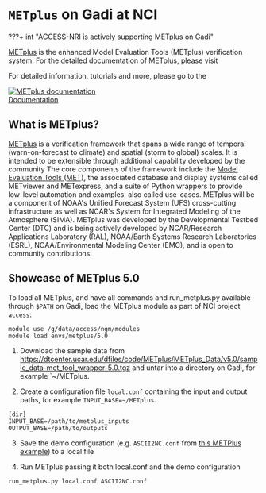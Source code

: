 # `METplus` on Gadi at NCI

???+ int "ACCESS-NRI is actively supporting METplus on Gadi"

[METplus](https://dtcenter.org/community-code/metplus) is the enhanced Model Evaluation Tools (METplus) verification system. For the detailed documentation of METplus, please visit

For detailed information, tutorials and more, please go to the
 <div class="card-container">
     <a href="https://metplus.readthedocs.io/en/latest/index.html" class="aspect1to2-card default-text-color">
         <div class="squared-card-image-container">
             <img src="../../../assets/model_evaluation/METplus_logo.png" alt="METplus documentation"></img>
         </div>
         <div class="squared-card-text-container bold">Documentation</div>
     </a>
 </div>

## What is METplus?

[METplus](https://dtcenter.org/community-code/metplus) is a verification framework that spans a wide range of temporal (warn-on-forecast to climate) and spatial (storm to global) scales. It is intended to be extensible through additional capability developed by the community The core components of the framework include the [Model Evaluation Tools (MET)](https://met.readthedocs.io/en/latest/), the associated database and display systems called METviewer and METexpress, and a suite of Python wrappers to provide low-level automation and examples, also called use-cases. METplus will be a component of NOAA's Unified Forecast System (UFS) cross-cutting infrastructure as well as NCAR's System for Integrated Modeling of the Atmosphere (SIMA). METplus was developed by the Developmental Testbed Center (DTC) and is being actively developed by NCAR/Research Applications Laboratory (RAL), NOAA/Earth Systems Research Laboratories (ESRL), NOAA/Environmental Modeling Center (EMC), and is open to community contributions.

## Showcase of METplus 5.0

To load all METplus, and have all commands and run_metplus.py available through `$PATH` on Gadi, load the METplus module as part of NCI project `access`:
```
module use /g/data/access/ngm/modules
module load envs/metplus/5.0
```

1. Download the sample data from https://dtcenter.ucar.edu/dfiles/code/METplus/METplus_Data/v5.0/sample_data-met_tool_wrapper-5.0.tgz and untar into a directory on Gadi, for example `~/METplus.

2. Create a configuration file `local.conf` containing the input and output paths, for example `INPUT_BASE=~/METplus`.

```
[dir]
INPUT_BASE=/path/to/metplus_inputs
OUTPUT_BASE=/path/to/outputs
```

3. Save the demo configuration (e.g. `ASCII2NC.conf` from [this METPlus example](https://metplus.readthedocs.io/en/latest/generated/met_tool_wrapper/ASCII2NC/ASCII2NC.html#sphx-glr-generated-met-tool-wrapper-ascii2nc-ascii2nc-py)) to a local file

4. Run METplus passing it both local.conf and the demo configuration

```
run_metplus.py local.conf ASCII2NC.conf
```
